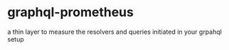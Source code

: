 # graphql-prometheus

a thin layer to measure the resolvers and queries initiated in your grpahql setup
